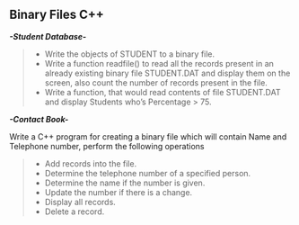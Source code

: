 <h2> Binary Files C++ </h2>

***-Student Database-***

><ul>
> <li> Write the objects of STUDENT to a binary file. </li>
>
> <li> Write a function readfile() to read all the records present in an already existing binary file STUDENT.DAT and display them on the screen, also count the number of records present in the file.</li>
>
> <li> Write a function, that would read contents of file STUDENT.DAT and display Students who’s Percentage > 75. </li>
></ul>

***-Contact Book-***

Write a C++ program for creating a binary file which will contain Name and Telephone number, perform the following operations

><ul>
> <li> Add records into the file. </li>
>
> <li> Determine the telephone number of a specified person. </li>
>
>  <li> Determine the name if the number is given. </li>
>
>  <li> Update the number if there is a change. </li>
>
>  <li> Display all records. </li>
>
>  <li> Delete a record. </li>
></ul>
